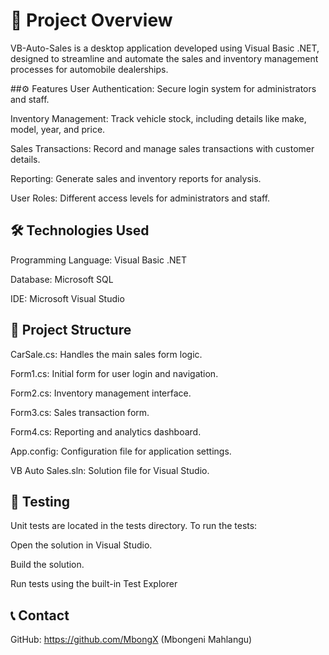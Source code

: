 # 📌 Project Overview
VB-Auto-Sales is a desktop application developed using Visual Basic .NET, designed to streamline and automate the sales and inventory management processes for automobile dealerships.

##⚙️ Features
User Authentication: Secure login system for administrators and staff.

Inventory Management: Track vehicle stock, including details like make, model, year, and price.

Sales Transactions: Record and manage sales transactions with customer details.

Reporting: Generate sales and inventory reports for analysis.

User Roles: Different access levels for administrators and staff.


## 🛠️ Technologies Used
Programming Language: Visual Basic .NET

Database: Microsoft SQL

IDE: Microsoft Visual Studio


## 📂 Project Structure
CarSale.cs: Handles the main sales form logic.

Form1.cs: Initial form for user login and navigation.

Form2.cs: Inventory management interface.

Form3.cs: Sales transaction form.

Form4.cs: Reporting and analytics dashboard.

App.config: Configuration file for application settings.

VB Auto Sales.sln: Solution file for Visual Studio.


## 🧪 Testing
Unit tests are located in the tests directory. To run the tests:

Open the solution in Visual Studio.

Build the solution.

Run tests using the built-in Test Explorer


## 📞 Contact
GitHub: https://github.com/MbongX (Mbongeni Mahlangu)
